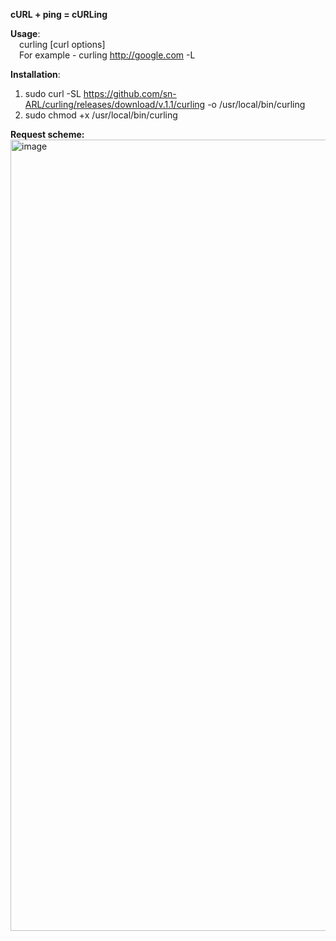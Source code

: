 **cURL + ping = cURLing**

**Usage**:  
&ensp;&ensp;сurling [curl options]  
&ensp;&ensp;For example - curling http://google.com -L

**Installation**:
1. sudo curl -SL https://github.com/sn-ARL/curling/releases/download/v.1.1/curling -o /usr/local/bin/curling
2. sudo chmod +x /usr/local/bin/curling  

**Request scheme:**
<img width="1262" height="1266" alt="image" src="https://github.com/user-attachments/assets/13a434ff-36a5-4890-a885-6bbab016f1fe" />
